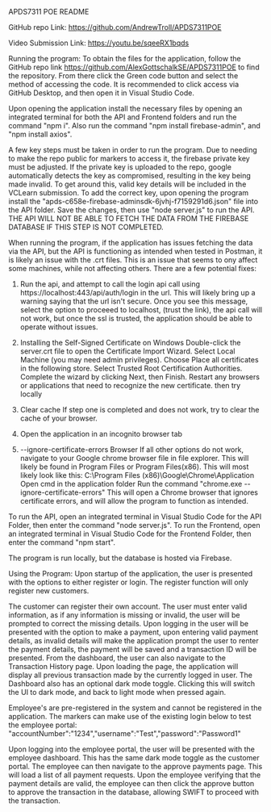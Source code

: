 APDS7311 POE README

GitHub repo Link: https://github.com/AndrewTroll/APDS7311POE

Video Submission Link: https://youtu.be/sqeeRX1bqds

Running the program:
To obtain the files for the application, follow the GitHub repo link https://github.com/AlexGottschalkSE/APDS7311POE to find the repository. From there click the Green code button and select the method of accessing the code. It is recommended to click access via GitHub Desktop, and then open it in Visual Studio Code.

Upon opening the application install the necessary files by opening an integrated terminal for both the API and Frontend folders and run the command "npm i". Also run the command "npm install firebase-admin", and "npm install axios".

A few key steps must be taken in order to run the program. Due to needing to make the repo public for markers to access it, the firebase private key must be adjusted. If the private key is uploaded to the repo, google automatically detects the key as compromised, resulting in the key being made invalid. 
To get around this, valid key details will be included in the VCLearn submission. To add the correct key, upon opening the program  install the "apds-c658e-firebase-adminsdk-6jvhj-f7159291d6.json" file into the API folder. 
Save the changes, then use "node server.js" to run the API. THE API WILL NOT BE ABLE TO FETCH THE DATA FROM THE FIREBASE DATABASE IF THIS STEP IS NOT COMPLETED.

When running the program, if the application has issues fetching the data via the API, but the API is functioning as intended when tested in Postman, it is likely an issue with the .crt files. This is an issue that seems to ony affect some machines, while not affecting others. There are a few potential fixes:

1. Run the api, and attempt to call the login api call using https://localhost:443/api/auth/login in the url. This will likely bring up a warning saying that the url isn't secure. Once you see this message, select the option to proceeed to localhost, (trust the link), the api call will not work, but once the ssl is trusted, the application should be able to operate without issues.

2. Installing the Self-Signed Certificate on Windows
Double-click the server.crt file to open the Certificate Import Wizard.
Select Local Machine (you may need admin privileges).
Choose Place all certificates in the following store.
Select Trusted Root Certification Authorities.
Complete the wizard by clicking Next, then Finish.
Restart any browsers or applications that need to recognize the new certificate.
then try locally

3. Clear cache
If step one is completed and does not work, try to clear the cache of your browser.

4. Open the application in an incognito browser tab

5. --ignore-certificate-errors Browser
If all other options do not work, navigate to your Google chrome browser file in file explorer.
This will likely be found in Program Files or Program Files(x86).
This will most likely look like this: 
C:\Program Files (x86)\Google\Chrome\Application
Open cmd in the application folder
Run the command "chrome.exe --ignore-certificate-errors"
This will open a Chrome browser that ignores certificate errors, and will allow the program to function as intended.

To run the API, open an integrated terminal in Visual Studio Code for the API Folder, then enter the command "node server.js".
To run the Frontend, open an integrated terminal in Visual Studio Code for the Frontend Folder, then enter the command "npm start".

The program is run locally, but the database is hosted via Firebase.

Using the Program:
Upon startup of the application, the user is presented with the options to either register or login. The register function will only register new customers. 

The customer can register their own account. The user must enter valid information, as if any information is missing or invalid, the user will be prompted to correct the missing details.
Upon logging in the user will be presented with the option to make a payment, upon entering valid payment details, as invalid details will make the application prompt the user to renter the payment details, the payment will be saved and a transaction ID will be presented.
From the dashboard, the user can also navigate to the Transaction History page. Upon loading the page, the application will display all previous transaction made by the currently logged in user.
The Dashboard also has an optional dark mode toggle. Clicking this will switch the UI to dark mode, and back to light mode when pressed again.

Employee's are pre-registered in the system and cannot be registered in the application. The markers can make use of the existing login below to test the employee portal:
"accountNumber":"1234","username":"Test","password":"Password1"

Upon logging into the employee portal, the user will be presented with the employee dashboard. This has the same dark mode toggle as the customer portal. The employee can then navigate to the approve payments page. This will load a list of all payment requests. Upon the employee verifying that the payment details are valid, the employee can then click the approve button to approve the transaction in the database, allowing SWIFT to proceed with the transaction.
